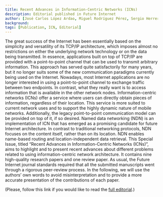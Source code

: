 ```yaml
---
title: Recent Advances in Information-Centric Networks (ICNs)
description: Editorial published in Future Internet
author: [José Carlos López Ardao, Miguel Rodríguez Pérez, Sergio Herrería Alonso]
background: 
tags: [Publication, ICN, Editorial]
---
```

The great success of the Internet has been essentially based on the simplicity
and versatility of its TCP/IP architecture, which imposes almost no restrictions
on either the underlying network technology or on the data being transmitted. In
essence, applications built on top of TCP/IP are provided with a point-to-point
channel that can be used to transmit arbitrary information. This approach has
served quite satisfactorily for many years, but it no longer suits some of the
new communication paradigms currently being used on the Internet. Nowadays,
most Internet applications are no longer interested in using a point-to-point
channel to exchange traffic between two endpoints. In contrast, what they really
want is to access information that is available in the other network nodes.
Information-centric networks (ICNs) offer a service where users can directly
obtain pieces of information, regardless of their location. This service is more
suited to current network uses and to support the highly dynamic nature of
mobile networks. Additionally, the legacy point-to-point communication model can
be provided on top of it, if so desired. Named data networking (NDN) is an
implementation of ICN that has emerged as a promising candidate for future
Internet architecture. In contrast to traditional networking protocols, NDN
focuses on the content itself, rather than on its location. NDN enables
name-based routing and location-independent data retrieval. This Special
Issue, titled “Recent Advances in Information-Centric Networks (ICNs)”, aims to
highlight and to present recent advances about different problems related to
using information-centric network architecture. It contains nine high-quality
research papers and one review paper. As usual, the Future Internet journal
standards required that all the submitted manuscripts went through a rigorous
peer-review process. In the following, we will use the authors’ own words to
avoid misinterpretation and to provide a more accurate presentation of the
contributions of each paper.

(Please, follow this link if you would like to read the [full editorial](https://doi.org/10.3390/fi15120392).) 

